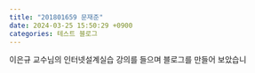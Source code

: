 ```yaml
---
title: "201801659 문재준"
date: 2024-03-25 15:50:29 +0900
categories: 테스트 블로그
---
```

이은규 교수님의 인터넷설계실습 강의를 들으며 블로그를 만들어 보았습니
